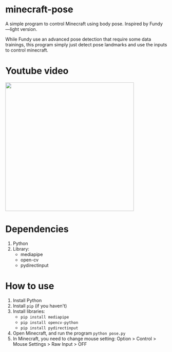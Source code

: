 # minecraft-pose
A simple program to control Minecraft using body pose. Inspired by Fundy—light version. 

While Fundy use an advanced pose detection that require some data trainings, this program simply just detect pose landmarks and use the inputs to control minecraft.

# Youtube video
<a href="https://www.youtube.com/watch?v=fcOwzUq6cvs"><img src="https://i.ytimg.com/vi/fcOwzUq6cvs/maxresdefault.jpg" width="400"/></a>

# Dependencies
1. Python
2. Library:
   - mediapipe
   - open-cv
   - pydirectinput

# How to use
1. Install Python
2. Install `pip` (if you haven't)
3. Install libraries:
   - `pip install mediapipe`
   - `pip install opencv-python`
   - `pip install pydirectinput`
4. Open Minecraft, and run the program `python pose.py`
5. In Minecraft, you need to change mouse setting: Option > Control > Mouse Settings > Raw Input > OFF 
